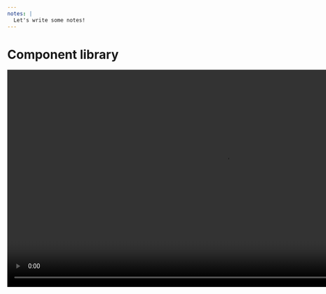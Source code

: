 ```yaml
---
notes: |
  Let's write some notes!
---
```


# Component library

<video controls autoplay loop muted playsinline style="height: 500px;" src="/images/component-lib.mov"></video>

